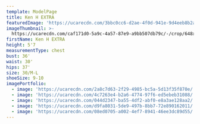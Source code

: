 ```yaml
---
template: ModelPage
title: Ken H EXTRA
featuredImage: 'https://ucarecdn.com/3bbc0cc6-d2ae-4f0d-941e-9d4eeb8b2a36/'
imageThumbnail: >-
  https://ucarecdn.com/caf171d0-5a9c-4a57-87e9-a9bb507db79c/-/crop/648x1019/85,39/-/preview/
firstName: Ken H EXTRA
height: 5'7
measurementType: chest
bust: 36'
waist: 30'
hips: 37'
size: 30/M-L
shoeSize: 9-10
imagePortfolio:
  - image: 'https://ucarecdn.com/2a8c7d63-2f29-4985-bc5a-5d13f35f870e/'
  - image: 'https://ucarecdn.com/4c7263e4-b2a6-4774-97f6-ed5ebeb31088/'
  - image: 'https://ucarecdn.com/044d2347-ba55-4df2-abf0-e8a3ae128aa2/'
  - image: 'https://ucarecdn.com/d9fa8031-5de9-497b-8bb7-72e890162011/'
  - image: 'https://ucarecdn.com/08ed0705-a002-4ef7-8941-46ee3dc89d55/'
---
```



